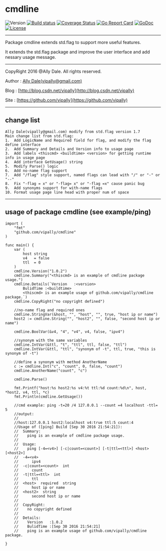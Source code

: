 # cmdline

![Version][version-img] [![Build status][travis-img]][travis-url] [![Coverage Status][coverage-img]][coverage-url] [![Go Report Card][report-img]][report-url] [![GoDoc][doc-img]][doc-url] [![License][license-img]][license-url]

***
Package cmdline extends std.flag to support more useful features.

It extends the std.flag package and improve the user interface and add nessary usage message.

***

CopyRight 2016 @Ally Dale. All rights reserved.
	
Author  : [Ally Dale(vipally@gmail.com)](mailto://vipally@gmail.com)

Blog    : [http://blog.csdn.net/vipally](http://blog.csdn.net/vipally)

Site    : [https://github.com/vipally](https://github.com/vipally)

****

## change list

	Ally Dale(vipally@gmail.com) modify from std.flag version 1.7
	Main change list from std.flag:
	1.  Add LogicName and Required field for flag, and modify the flag define interface
	2.  Add Summary and Details and Version info to usage page
	3.  Add labels <thiscmd> <buildtime> <version> for getting runtime info in usage page
	4.  Add interface GetUsage() string
	5.  Modify Parse() logic
	6.  Add no-name flag support
	7.  Add "/flag" style support, named flags can lead with "/" or "-" or "--"
	8.  Fix "-flag = x" or "-flag= x" or "-flag =x" cause panic bug
	9.  Add synonyms support for with-name flags
	10. Format usage page line head with proper num of space

****

## usage of package cmdline (see example/ping)
	
    import (
    	"fmt"
    	"github.com/vipally/cmdline"
    )

    func main() {
        var (
        	host string
        	v4   = false
        	ttl  = 0
        )
        cmdline.Version("1.0.2")
        cmdline.Summary("<thiscmd> is an example of cmdline package usage.")
        cmdline.Details(`Version   :<version>
            BulidTime :<buildtime>
            <thiscmd> is an example usage of github.com/vipally/cmdline package.`)
        cmdline.CopyRight("no copyright defined")
        
        //no-name flag and required ones
        cmdline.StringVar(&host, "", "host", "", true, "host ip or name")
        host2 := cmdline.String("", "host2", "", false, "second host ip or name")
        
        cmdline.BoolVar(&v4, "4", "v4", v4, false, "ipv4")
        
        //synonym with the same variables
        cmdline.IntVar(&ttl, "t", "ttl", ttl, false, "ttl")
        cmdline.IntVar(&ttl, "ttl", "synonym of -t", ttl, true, "this is synonym of -t")
        
        //define a synonym with method AnotherName
        c := cmdline.Int("c", "count", 0, false, "count")
        cmdline.AnotherName("count", "c")
        
        cmdline.Parse()
        
        fmt.Printf("host:%s host2:%s v4:%t ttl:%d count:%d\n", host, *host2, v4, ttl, *c)
        fmt.Println(cmdline.GetUsage())
        
        //cmd example: ping -t=20 /4 127.0.0.1 --count =4 localhost -ttl= 5
        //output:
		//
        //host:127.0.0.1 host2:localhost v4:true ttl:5 count:4
        //Usage of ([ping] Build [Sep 30 2016 21:54:21]):
        //  Summary:
        //    ping is an example of cmdline package usage.
        //
        //  Usage:
        //    ping [-4=<v4>] [-c|count=<count>] [-t|ttl=<ttl>] <host> [<host2>]
        //  -4=<v4>
        //      ipv4
        //  -c|count=<count>  int
        //      count
        //  -t|ttl=<ttl>  int
        //      ttl
        //  <host>  required  string
        //      host ip or name
        //  <host2>  string
        //      second host ip or name
        //
        //  CopyRight:
        //    no copyright defined
        //
        //  Details:
        //    Version   :1.0.2
        //    BulidTime :[Sep 30 2016 21:54:21]
        //    ping is an example usage of github.com/vipally/cmdline package.

    }

[travis-img]: https://travis-ci.org/vipally/cmdline.svg?branch=master
[travis-url]: https://travis-ci.org/vipally/cmdline
[coverage-img]: https://coveralls.io/repos/github/vipally/cmdline/badge.svg?branch=master
[coverage-url]: https://coveralls.io/github/vipally/cmdline?branch=master
[license-img]: http://img.shields.io/badge/license-MIT-green.svg?style=flat-square
[license-url]: http://opensource.org/licenses/MIT
[doc-img2]: http://img.shields.io/badge/godoc-reference-blue.svg?style=flat-square
[doc-img]: https://godoc.org/github.com/vipally/cmdline?status.svg
[doc-url]: https://godoc.org/github.com/vipally/cmdline
[report-img]: https://goreportcard.com/badge/github.com/vipally/cmdline
[report-url]: https://goreportcard.com/report/github.com/vipally/cmdline
[version-img]: https://img.shields.io/badge/version-2.0.0.final-green.svg